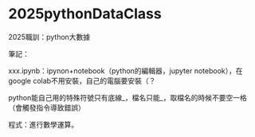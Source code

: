 # 2025pythonDataClass
2025職訓：python大數據

筆記：

xxx.ipynb：ipynon+notebook（python的編輯器，jupyter notebook），在google colab不用安裝，自己的電腦要安裝（？

python能自己用的特殊符號只有底線_，檔名只能_，取檔名的時候不要空一格（會觸發指令導致錯誤）

程式：進行數學運算。
